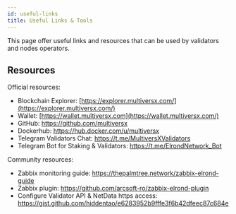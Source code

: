 ```yaml
---
id: useful-links
title: Useful Links & Tools
---
```


[comment]: # (mx-abstract)

This page offer useful links and resources that can be used by validators and nodes operators.

[comment]: # (mx-context-auto)

## Resources

Official resources:

- Blockchain Explorer: [https://explorer.multiversx.com/](https://explorer.multiversx.com/)
- Wallet: [https://wallet.multiversx.com](https://wallet.multiversx.com/)
- GitHub: https://github.com/multiversx
- Dockerhub: https://hub.docker.com/u/multiversx
- Telegram Validators Chat: https://t.me/MultiversXValidators
- Telegram Bot for Staking & Validators: https://t.me/ElrondNetwork_Bot

[comment]: # (mx-context)

Community resources:

- Zabbix monitoring guide: https://thepalmtree.network/zabbix-elrond-guide
- Zabbix plugin: https://github.com/arcsoft-ro/zabbix-elrond-plugin
- Configure Validator API & NetData https access: https://gist.github.com/hiddentao/e6283952b9fffe3f6b42dfeec87c684e

